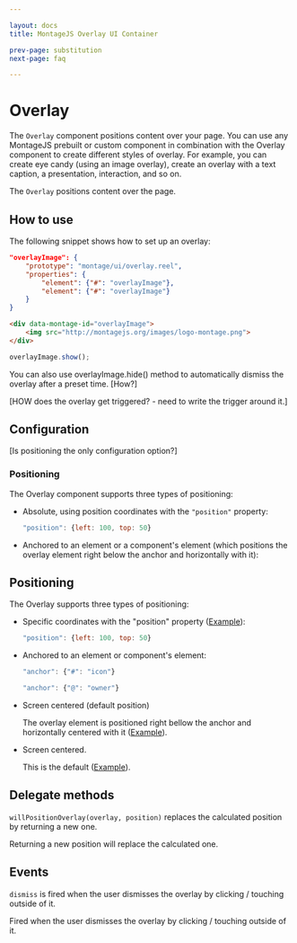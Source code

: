```yaml
---

layout: docs
title: MontageJS Overlay UI Container

prev-page: substitution
next-page: faq

---
```


# Overlay

The `Overlay` component positions content over your page. You can use any MontageJS prebuilt or custom component in combination with the Overlay component to create different styles of overlay. For example, you can create eye candy (using an image overlay), create an overlay with a text caption, a presentation, interaction, and so on.

The `Overlay` positions content over the page.


## How to use
The following snippet shows how to set up an overlay:

```json
"overlayImage": {
    "prototype": "montage/ui/overlay.reel",
    "properties": {
        "element": {"#": "overlayImage"},
        "element": {"#": "overlayImage"}
    }
}
```

```html
<div data-montage-id="overlayImage">
    <img src="http://montagejs.org/images/logo-montage.png">
</div>
```

```js
overlayImage.show();
```

You can also use overlayImage.hide() method to automatically dismiss the overlay after a preset time. [How?]

[HOW does the overlay get triggered? - need to write the trigger around it.]


## Configuration
[Is positioning the only configuration option?]

### Positioning
The Overlay component supports three types of positioning:

- Absolute, using position coordinates with the `"position"` property:

    ```js
    "position": {left: 100, top: 50}
    ```

- Anchored to an element or a component's element (which positions the overlay element right below the anchor and horizontally with it):


## Positioning
The Overlay supports three types of positioning:

- Specific coordinates with the "position" property ([Example](https://gist.github.com/anonymous/6005026)):

    ```js
    "position": {left: 100, top: 50}
    ```


- Anchored to an element or component's element:

    ```js
    "anchor": {"#": "icon"}
    ```

    ```js
    "anchor": {"@": "owner"}
    ```

- Screen centered (default position)

    The overlay element is positioned right bellow the anchor and horizontally centered with it ([Example](https://gist.github.com/anonymous/6005017)).

- Screen centered.

    This is the default ([Example](https://gist.github.com/anonymous/6004971)).


## Delegate methods

`willPositionOverlay(overlay, position)` replaces the calculated position by returning a new one.

Returning a new position will replace the calculated one.


## Events

`dismiss` is fired when the user dismisses the overlay by clicking / touching outside of it.

Fired when the user dismisses the overlay by clicking / touching outside of it.

